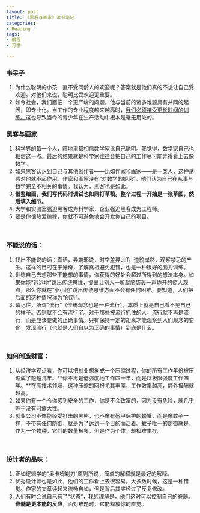 ```yaml
---
layout: post
title: 《黑客与画家》读书笔记
categories: 
- Reading
tags:
- 编程
- 习惯

---
```



### 书呆子

1. 为什么聪明的小孩一直不受同龄人的欢迎呢？答案就是他们真的不想让自己受欢迎。对他们来说，聪明比受欢迎更重要。
2. 如今社会，我们面临一个更严峻的问题，他与当前的诸多难题具有共同的起因，即专业化。当工作的专业程度越来越高时，[我们必须接受更长时间的训练。]()这也导致当今的青少年在生产活动中根本是毫无用处的。

 <!--more-->

### 黑客与画家

1. 科学界的每一个人，暗地里都相信数学家比自己聪明。我觉得，数学家自己也相信这一点。最后的结果就是科学家往往会把自己的工作尽可能弄得看上去像数学。
2. 如果黑客认识到自己与其他创作者——比如作家和画家——是一类人，这种诱惑对他就不起作用。作家和画家没有“对数学的妒忌”，他们认为自己在从事与数学完全不相关的事情。我认为，黑客也是如此。
3. **借鉴绘画，我们写代码时调试也如同打草稿。整个过程一开始是一张草图，然后填入细节。**
4. 大学和实验室强迫黑客成为科学家，企业强迫黑客成为工程师。
5. 要是你很热爱编程，你就不可避免地会开发你自己的项目。

<br  />

### 不能说的话：
1. 找出不能说的话：真话，异端邪说，时空差异diff，道貌岸然，观察禁忌的产生。这样的目的在于好奇，了解真相避免犯错，也是一种很好的脑力训练。
2. 训练自己去想那些不能想的事情，你获得的好处会超过所得到的想法本身。如果你能“远远地”跳出传统思维，提出让别人一听就脑袋轰一声炸开的惊人观点，那么你就在“小小地”跳出传统思维方面不会有任何困难。要知道，人们把后面的这种情况称为“创新”。
3. 请记住，所谓“流行”（传统观念也是一种流行），本质上就是自己看不见自己的样子。否则就不会有流行了。对于那些被流行抓住的人，流行就不再是流行，而是应该要做的正确事情。只有保持一定的距离才能观察到人们观念的变化，发现流行（也就是人们自以为正确的事情）到底是什么。

<br  />

### 如何创造财富：

1. 从经济学观点看，你可以把创业想象成一个压缩过程，你的所有工作年份被压缩成了短短几年。**你不再是低强度地工作四十年，而是以极限强度工作四年。**在高技术领域，这种压缩的回报尤其丰厚，工作效率越高，额外报酬就越高。
2. 如果你有一个令你感到安全的工作，你是不会致富的，因为没有危险，就几乎等于没有可放大性。
3. 创业公司不像能经受打击的黑熊，也不像有盔甲保护的螃蟹，而是像蚊子一样，不带有任何防御，就是为了达到一个目的而活着。蚊子唯一的防御就是，作为一个物种，它们的数量极多，但是作为个体，却极难生存。 

<br  />

### 设计者的品味：

1. 正如逻辑学的“奥卡姆剃刀”原则所说，简单的解释就是最好的解释。
2. 优秀设计师也是如此，他们的工作看上去很容易。大多数时候，这是一种错觉。作家的文章读起来流畅自如，但是背后其实经过了反复修改。
3. 人们有时会说自己有了“状态”，我的理解是，他们这时可以控制自己的脊髓。**脊髓是更本能的反应**，面对难题时，它能释放你的直觉。







